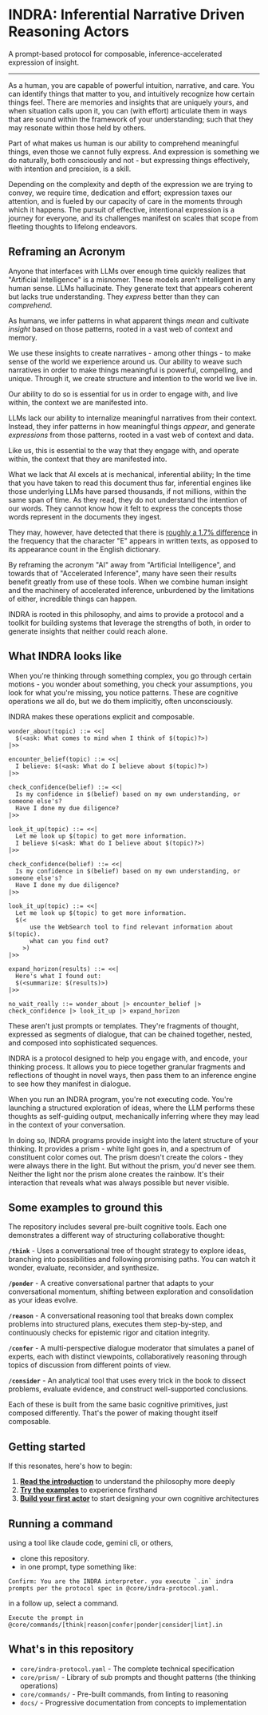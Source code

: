 # INDRA: Inferential Narrative Driven Reasoning Actors

A prompt-based protocol for composable, inference-accelerated expression of insight.

---

As a human, you are capable of powerful intuition, narrative, and care. You can identify things that matter to you, and intuitively recognize how certain things feel. There are memories and insights that are uniquely yours, and when situation calls upon it, you can (with effort) articulate them in ways that are sound within the framework of your understanding; such that they may resonate within those held by others.

Part of what makes us human is our ability to comprehend meaningful things, even those we cannot fully express. And expression is something we do naturally, both consciously and not - but expressing things effectively, with intention and precision, is a skill.

Depending on the complexity and depth of the expression we are trying to convey, we require time, dedication and effort; expression taxes our attention, and is fueled by our capacity of care in the moments through which it happens. The pursuit of effective, intentional expression is a journey for everyone, and its challenges manifest on scales that scope from fleeting thoughts to lifelong endeavors.

## Reframing an Acronym

Anyone that interfaces with LLMs over enough time quickly realizes that "Artificial Intelligence" is a misnomer. These models aren't intelligent in any human sense. LLMs hallucinate. They generate text that appears coherent but lacks true understanding. They _express_ better than they can _comprehend_.

As humans, we infer patterns in what apparent things _mean_ and cultivate _insight_ based on those patterns, rooted in a vast web of context and memory.

We use these insights to create narratives - among other things - to make sense of the world we experience around us. Our ability to weave such narratives in order to make things meaningful is powerful, compelling, and unique. Through it, we create structure and intention to the world we live in.

Our ability to do so is essential for us in order to engage with, and live within, the context we are manifested into.

LLMs lack our ability to internalize meaningful narratives from their context. Instead, they infer patterns in how meaningful things _appear_, and generate _expressions_ from those patterns, rooted in a vast web of context and data.

Like us, this is essential to the way that they engage with, and operate within, the context that they are manifested into.

What we lack that AI excels at is mechanical, inferential ability; In the time that you have taken to read this document thus far, inferential engines like those underlying LLMs have parsed thousands, if not millions, within the same span of time. As they read, they do not understand the intention of our words. They cannot know how it felt to express the concepts those words represent in the documents they ingest.

They may, however, have detected that there is [roughly a 1.7% difference](https://en.wikipedia.org/wiki/Letter_frequency) in the frequency that the character "E" appears in written texts, as opposed to its appearance count in the English dictionary.

By reframing the acronym "AI" away from "Artificial Intelligence", and towards that of "Accelerated Inference", many have seen their results benefit greatly from use of these tools. When we combine human insight and the machinery of accelerated inference, unburdened by the limitations of either, incredible things can happen.

INDRA is rooted in this philosophy, and aims to provide a protocol and a toolkit for building systems that leverage the strengths of both, in order to generate insights that neither could reach alone.

## What INDRA looks like

When you're thinking through something complex, you go through certain motions - you wonder about something, you check your assumptions, you look for what you're missing, you notice patterns. These are cognitive operations we all do, but we do them implicitly, often unconsciously.

INDRA makes these operations explicit and composable.

```indra
wonder_about(topic) ::= <<|
  $(<ask: What comes to mind when I think of $(topic)?>)
|>>

encounter_belief(topic) ::= <<|
  I believe: $(<ask: What do I believe about $(topic)?>)
|>>

check_confidence(belief) ::= <<|
  Is my confidence in $(belief) based on my own understanding, or someone else's?
  Have I done my due diligence?
|>>

look_it_up(topic) ::= <<|
  Let me look up $(topic) to get more information.
  I believe $(<ask: What do I believe about $(topic)?>)
|>>

check_confidence(belief) ::= <<|
  Is my confidence in $(belief) based on my own understanding, or someone else's?
  Have I done my due diligence?
|>>

look_it_up(topic) ::= <<|
  Let me look up $(topic) to get more information.
  $(<
      use the WebSearch tool to find relevant information about $(topic).
      what can you find out?
    >)
|>>

expand_horizon(results) ::= <<|
  Here's what I found out:
  $(<summarize: $(results)>)
|>>

no_wait_really ::= wonder_about |> encounter_belief |> check_confidence |> look_it_up |> expand_horizon
```

These aren't just prompts or templates. They're fragments of thought, expressed as segments of dialogue, that can be chained together, nested, and composed into sophisticated sequences.

INDRA is a protocol designed to help you engage with, and encode, your thinking process. It allows you to piece together granular fragments and reflections of thought in novel ways, then pass them to an inference engine to see how they manifest in dialogue.

When you run an INDRA program, you're not executing code. You're launching a structured exploration of ideas, where the LLM performs these thoughts as self-guiding output, mechanically inferring where they may lead in the context of your conversation.

In doing so, INDRA programs provide insight into the latent structure of your thinking. It provides a prism - white light goes in, and a spectrum of constituent color comes out. The prism doesn't create the colors - they were always there in the light. But without the prism, you'd never see them. Neither the light nor the prism alone creates the rainbow. It's their interaction that reveals what was always possible but never visible.

## Some examples to ground this

The repository includes several pre-built cognitive tools. Each one demonstrates a different way of structuring collaborative thought:

**`/think`** - Uses a conversational tree of thought strategy to explore ideas, branching into possibilities and following promising paths. You can watch it wonder, evaluate, reconsider, and synthesize.

**`/ponder`** - A creative conversational partner that adapts to your conversational momentum, shifting between exploration and consolidation as your ideas evolve.

**`/reason`** - A conversational reasoning tool that breaks down complex problems into structured plans, executes them step-by-step, and continuously checks for epistemic rigor and citation integrity.

**`/confer`** - A multi-perspective dialogue moderator that simulates a panel of experts, each with distinct viewpoints, collaboratively reasoning through topics of discussion from different points of view.

**`/consider`** - An analytical tool that uses every trick in the book to dissect problems, evaluate evidence, and construct well-supported conclusions.

Each of these is built from the same basic cognitive primitives, just composed differently. That's the power of making thought itself composable.

## Getting started

If this resonates, here's how to begin:

1. **[Read the introduction](./docs/getting-started/01-introduction.md)** to understand the philosophy more deeply
2. **[Try the examples](./docs/guides/00-cognitive-tools-overview.md)** to experience firsthand
3. **[Build your first actor](./docs/getting-started/03-your-first-indra-actor.md)** to start designing your own cognitive architectures

## Running a command

using a tool like claude code, gemini cli, or others,

- clone this repository.
- in one prompt, type something like:

```
Confirm: You are the INDRA interpreter. you execute `.in` indra prompts per the protocol spec in @core/indra-protocol.yaml. 
```

in a follow up, select a command.

```
Execute the prompt in @core/commands/[think|reason|confer|ponder|consider|lint].in
```

## What's in this repository

- `core/indra-protocol.yaml` - The complete technical specification
- `core/prism/` - Library of sub prompts and thought patterns (the thinking operations)
- `core/commands/` - Pre-built commands, from linting to reasoning
- `docs/` - Progressive documentation from concepts to implementation
